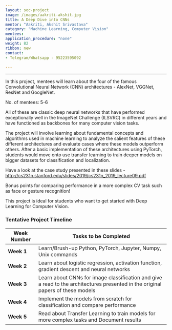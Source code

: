 ```yaml
---
layout: soc-project
image: /images/aakriti-akshit.jpg
title: A Deep Dive into CNNs
mentor: "Aakriti, Akshit Srivastava"
category: "Machine Learning, Computer Vision"
mentees:
application_procedure: "none"
weight: 82
ribbon: new
contact:
- Telegram/Whatsapp - 95223595092 

---
```


---

In this project, mentees will learn about the four of the famous Convolutional Neural Network (CNN) architectures -  AlexNet, VGGNet, ResNet and GoogleNet.

<!--break-->

No. of mentees: 5-6

All of these are classic deep neural networks that have performed exceptionally well in the ImageNet Challenge (ILSVRC) in different years and have functioned as backbones for many computer vision tasks.

The project will involve learning about fundamental concepts and algorithms used in machine learning to analyze the salient features of these different architectures and evaluate cases where these models outperform others. After a basic implementation of these architectures using PyTorch, students would move onto use transfer learning to train deeper models on bigger datasets for classification and localization.

Have a look at the case study presented in these slides - http://cs231n.stanford.edu/slides/2019/cs231n_2019_lecture09.pdf

Bonus points for comparing performance in a more complex CV task such as face or gesture recognition!

This project is ideal for students who want to get started with Deep Learning for Computer Vision.

<!--break-->

### Tentative Project Timeline
<!--break-->

|Week Number  | Tasks to be Completed|
|--- | --- | 
|**Week 1** | Learn/Brush-up Python, PyTorch, Jupyter, Numpy, Unix commands |
|**Week 2** | Learn about logistic regression, activation function, gradient descent and neural networks|
|**Week 3** | Learn about CNNs for image classification and give a read to the architectures presented in the original papers of these models |
|**Week 4** | Implement the models from scratch for classification and compare performance |
|**Week 5** | Read about Transfer Learning to train models for more complex tasks and Document results |


<!--break-->
